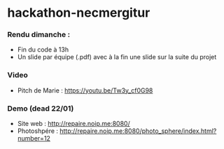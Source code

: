 # hackathon-necmergitur


### Rendu dimanche :

* Fin du code à 13h
* Un slide par équipe (.pdf) avec à la fin une slide sur la suite du projet

### Video
* Pitch de Marie : https://youtu.be/Tw3y_cf0G98

### Demo (dead 22/01)
* Site web : http://repaire.noip.me:8080/
* Photoshpére : http://repaire.noip.me:8080/photo_sphere/index.html?number=12


